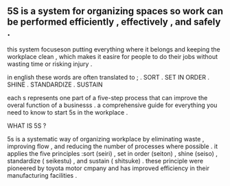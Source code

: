 ## 5S is a system for organizing spaces so work can be performed efficiently , effectively , and safely .
this system focuseson putting everything where it belongs and keeping the workplace clean , which makes it easire for people to do their jobs without wasting time or risking injury .

in english these words are often translated to ;
. SORT 
. SET IN ORDER 
. SHINE 
. STANDARDIZE 
. SUSTAIN 

each s represents one part of a five-step process that can improve the overal function of a businesss . 
a comprehensive guide for everything you need to know to start 5s in the workplace .

WHAT IS 5S ?

5s is a systematic way of organizing workplace by eliminating waste , improving  flow , and reducing the number of processes where possible .
it applies the five principles :sort (seiri) , set in order (seiton) , shine (seiso) , standardize ( seikestu) , and sustain ( shitsuke) .
these principle were pioneered by toyota motor cmpany and has improved efficiency in their  manufacturing facilities . 
